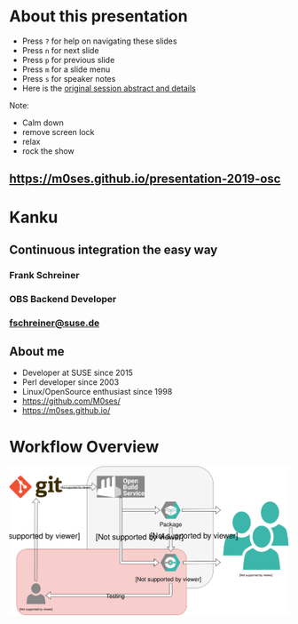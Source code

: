 <!-- .slide: data-state="normal" id="about" data-timing="0" -->
# About this presentation

*   Press `?` for help on navigating these slides
*   Press `n` for next slide
*   Press `p` for previous slide
*   Press `m` for a slide menu
*   Press `s` for speaker notes <br />
*   Here is the [original session abstract and details](https://events.opensuse.org/conferences/oSC19/program/proposals/2510)

Note:
* Calm down
* remove screen lock
* relax
* rock the show


<!-- .slide: data-state="qrcode" id="qrcode" data-menu-title="QR code" data-timing="0" -->

<div class="qrcode" id="qrcode-talk"/>
<h2><a href="https://m0ses.github.io/presentation-2019-osc" target="_blank"
       id="talk">https://m0ses.github.io/presentation-2019-osc</a></h2>


<!-- .slide: data-state="cover" id="cover-page" data-timing="20" data-menu-title="Cover Page" -->
<div class="title">
    <h1>Kanku</h1>
    <h2>Continuous integration the easy way</h2>
</div>

<div class="row presenters">
    <div class="presenter presenter-1">
        <h3 class="name">Frank Schreiner</h3>
        <h3 class="job-title">OBS Backend Developer</h3>
        <h3 class="email"><a href="mailto:fschreiner@suse.de">fschreiner@suse.de</a></h3>
    </div>
</div>


<!-- .slide: data-state="normal" id="about-me" data-menu-title="About Me" data-timing="20s"-->
## About me

* Developer at SUSE since 2015
* Perl developer since 2003
* Linux/OpenSource enthusiast since 1998
* https://github.com/M0ses/
* https://m0ses.github.io/


<!-- .slide: data-state="normal" id="workflow-overview" data-menu-title="Workflow Overview" data-timing="20s"-->
# Workflow Overview

<img
      alt="Kanku Overview Developer Mode"
      src="images/workflow.svg"
    />
